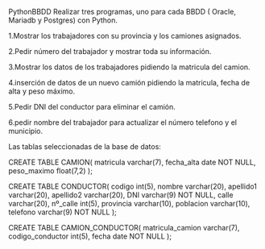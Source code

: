 
PythonBBDD
Realizar tres programas, uno para cada BBDD ( Oracle, Mariadb y Postgres) con Python.


1.Mostrar los trabajadores con su provincia y los camiones asignados.

2.Pedir número del trabajador y mostrar toda su información. 

3.Mostrar los datos de los trabajadores pidiendo la matricula del camion.

4.inserción de datos de un nuevo camión pidiendo la matricula, fecha de alta y peso máximo.

5.Pedir DNI del conductor para eliminar el camión.

6.pedir nombre del trabajador para actualizar el número telefono y el municipio.


Las tablas seleccionadas de la base de datos: 


CREATE TABLE CAMION(
    matricula varchar(7),
    fecha_alta date NOT NULL,
    peso_maximo float(7,2) 
);

CREATE TABLE CONDUCTOR(
    codigo int(5),
    nombre varchar(20),
    apellido1 varchar(20),
    apellido2 varchar(20),
    DNI varchar(9) NOT NULL,
    calle varchar(20),
    nº_calle int(5),
    provincia varchar(10),
    poblacion varchar(10),
    telefono varchar(9) NOT NULL
);

CREATE TABLE CAMION_CONDUCTOR(
    matricula_camion varchar(7),
    codigo_conductor int(5),
    fecha date NOT NULL
);
